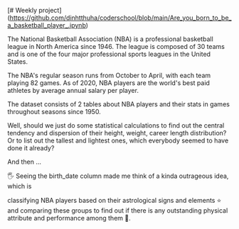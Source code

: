 [# Weekly project] (https://github.com/dinhtthuha/coderschool/blob/main/Are_you_born_to_be_a_basketball_player_.ipynb)

The National Basketball Association (NBA) is a professional basketball league in North America since 1946. The league is composed of 30 teams and is one of the four major professional sports leagues in the United States.

The NBA's regular season runs from October to April, with each team playing 82 games. As of 2020, NBA players are the world's best paid athletes by average annual salary per player.

The dataset consists of 2 tables about NBA players and their stats in games throughout seasons since 1950.

Well, should we just do some statistical calculations to find out the central tendency and dispersion of their height, weight, career length distribution? Or to list out the tallest and lightest ones, which everybody seemed to have done it already?

And then ...

🖐 Seeing the birth_date column made me think of a kinda outrageous idea, which is

classifying NBA players based on their astrological signs and elements ⭐ and
comparing these groups to find out if there is any outstanding physical attribute and performance among them 🏀.

